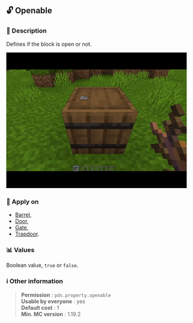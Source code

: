 ## :unlock: Openable

### :memo: Description
Defines if the block is open or not.

![Demo of moisture property](../../assets/properties/openable.gif ':size=90%')


### :dart: Apply on
- [Barrel](https://minecraft.wiki/w/Barrel),
- [Door](https://minecraft.wiki/w/Door),
- [Gate](https://minecraft.wiki/w/Gate),
- [Trapdoor](https://minecraft.wiki/w/Trapdoor).

### :bar_chart: Values
Boolean value, ``true`` or ``false``.

### :information_source: Other information

> **Permission** : ``pds.property.openable``<br>
> **Usable by everyone** : yes<br>
>  **Default cost** : 1<br>
>  **Min. MC version** : 1.19.2
